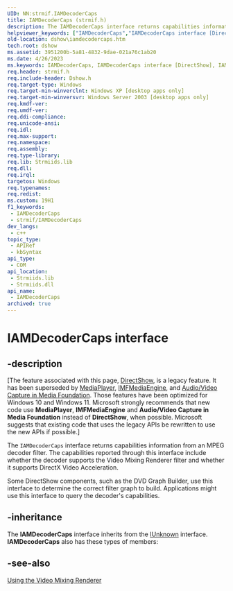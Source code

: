 ```yaml
---
UID: NN:strmif.IAMDecoderCaps
title: IAMDecoderCaps (strmif.h)
description: The IAMDecoderCaps interface returns capabilities information from an MPEG decoder filter.
helpviewer_keywords: ["IAMDecoderCaps","IAMDecoderCaps interface [DirectShow]","IAMDecoderCaps interface [DirectShow]","described","IAMDecoderCapsInterface","dshow.iamdecodercaps","strmif/IAMDecoderCaps"]
old-location: dshow\iamdecodercaps.htm
tech.root: dshow
ms.assetid: 3951200b-5a81-4832-9dae-021a76c1ab20
ms.date: 4/26/2023
ms.keywords: IAMDecoderCaps, IAMDecoderCaps interface [DirectShow], IAMDecoderCaps interface [DirectShow],described, IAMDecoderCapsInterface, dshow.iamdecodercaps, strmif/IAMDecoderCaps
req.header: strmif.h
req.include-header: Dshow.h
req.target-type: Windows
req.target-min-winverclnt: Windows XP [desktop apps only]
req.target-min-winversvr: Windows Server 2003 [desktop apps only]
req.kmdf-ver: 
req.umdf-ver: 
req.ddi-compliance: 
req.unicode-ansi: 
req.idl: 
req.max-support: 
req.namespace: 
req.assembly: 
req.type-library: 
req.lib: Strmiids.lib
req.dll: 
req.irql: 
targetos: Windows
req.typenames: 
req.redist: 
ms.custom: 19H1
f1_keywords:
 - IAMDecoderCaps
 - strmif/IAMDecoderCaps
dev_langs:
 - c++
topic_type:
 - APIRef
 - kbSyntax
api_type:
 - COM
api_location:
 - Strmiids.lib
 - Strmiids.dll
api_name:
 - IAMDecoderCaps
archived: true
---
```


# IAMDecoderCaps interface


## -description

\[The feature associated with this page, [DirectShow](/windows/win32/directshow/directshow), is a legacy feature. It has been superseded by [MediaPlayer](/uwp/api/Windows.Media.Playback.MediaPlayer), [IMFMediaEngine](/windows/win32/api/mfmediaengine/nn-mfmediaengine-imfmediaengine), and [Audio/Video Capture in Media Foundation](/windows/win32/medfound/audio-video-capture-in-media-foundation). Those features have been optimized for Windows 10 and Windows 11. Microsoft strongly recommends that new code use **MediaPlayer**, **IMFMediaEngine** and **Audio/Video Capture in Media Foundation** instead of **DirectShow**, when possible. Microsoft suggests that existing code that uses the legacy APIs be rewritten to use the new APIs if possible.\]

The <code>IAMDecoderCaps</code> interface returns capabilities information from an MPEG decoder filter. The capabilities reported through this interface include whether the decoder supports the Video Mixing Renderer filter and whether it supports DirectX Video Acceleration.

Some DirectShow components, such as the DVD Graph Builder, use this interface to determine the correct filter graph to build. Applications might use this interface to query the decoder's capabilities.

## -inheritance

The <b>IAMDecoderCaps</b> interface inherits from the <a href="/windows/desktop/api/unknwn/nn-unknwn-iunknown">IUnknown</a> interface. <b>IAMDecoderCaps</b> also has these types of members:

## -see-also

<a href="/windows/desktop/DirectShow/using-the-video-mixing-renderer">Using the Video Mixing Renderer</a>
